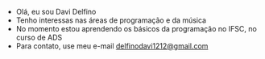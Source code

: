 - Olá, eu sou Davi Delfino
- Tenho interessas nas áreas de programação e da música
- No momento estou aprendendo os básicos da programação no IFSC, no curso de ADS
- Para contato, use meu e-mail delfinodavi1212@gmail.com

